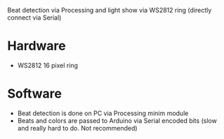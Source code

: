 Beat detection via Processing and light show via WS2812 ring (directly connect via Serial)

# Hardware

* WS2812 16 pixel ring

# Software

* Beat detection is done on PC via Processing minim module
* Beats and colors are passed to Arduino via Serial encoded bits (slow and really hard to do. Not recommended)